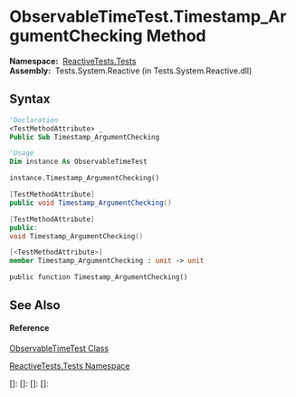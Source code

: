 # ObservableTimeTest.Timestamp\_ArgumentChecking Method

**Namespace:**  [ReactiveTests.Tests](ReactiveTests.Tests\ReactiveTests.Tests.md)  
**Assembly:**  Tests.System.Reactive (in Tests.System.Reactive.dll)

## Syntax

```vb
'Declaration
<TestMethodAttribute> _
Public Sub Timestamp_ArgumentChecking
```

```vb
'Usage
Dim instance As ObservableTimeTest

instance.Timestamp_ArgumentChecking()
```

```csharp
[TestMethodAttribute]
public void Timestamp_ArgumentChecking()
```

```c++
[TestMethodAttribute]
public:
void Timestamp_ArgumentChecking()
```

```fsharp
[<TestMethodAttribute>]
member Timestamp_ArgumentChecking : unit -> unit 
```

```jscript
public function Timestamp_ArgumentChecking()
```

## See Also

#### Reference

[ObservableTimeTest Class](ObservableTimeTest\ObservableTimeTest.md)

[ReactiveTests.Tests Namespace](ReactiveTests.Tests\ReactiveTests.Tests.md)

[]: 
[]: 
[]: 
[]: 